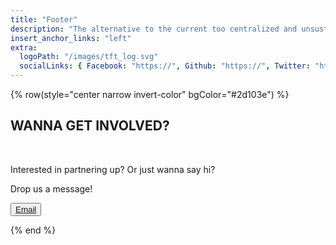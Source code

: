 ```yaml
---
title: "Footer"
description: "The alternative to the current too centralized and unsustainable internet."
insert_anchor_links: "left"
extra:
  logoPath: "/images/tft_log.svg"
  socialLinks: { Facebook: "https://", Github: "https://", Twitter: "https://" }
---
```


{% row(style="center narrow invert-color" bgColor="#2d103e") %}

## WANNA GET INVOLVED?

<br/>

Interested in partnering up? Or just wanna say hi?

Drop us a message!

<button>[Email](/)</button>

{% end %}
